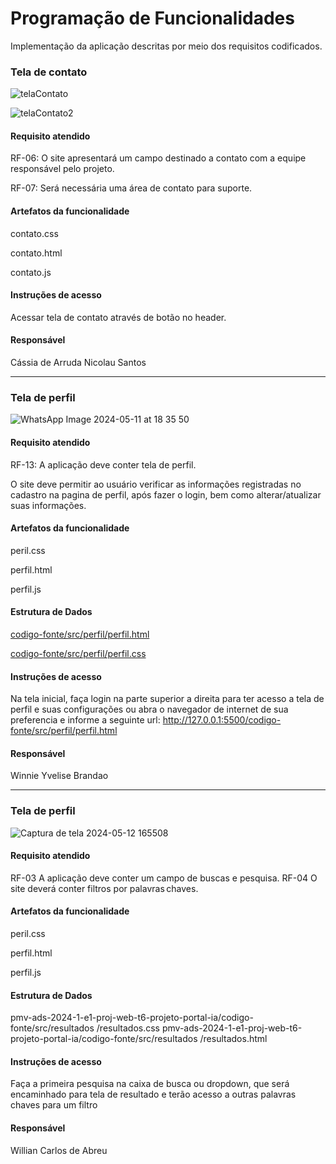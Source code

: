 # Programação de Funcionalidades

Implementação da aplicação descritas por meio dos requisitos codificados. 

### Tela de contato

![telaContato](https://github.com/ICEI-PUC-Minas-PMV-ADS/pmv-ads-2024-1-e1-proj-web-t6-projeto-portal-ia/assets/87585893/000ca792-3f8d-44c1-8640-ddb65d8191ce)

![telaContato2](https://github.com/ICEI-PUC-Minas-PMV-ADS/pmv-ads-2024-1-e1-proj-web-t6-projeto-portal-ia/assets/87585893/52d48985-9f82-4f11-b09d-31bc4183c6cb)


#### Requisito atendido

RF-06: O site apresentará um campo destinado a contato com a equipe responsável pelo projeto.

RF-07: Será necessária uma área de contato para suporte.


#### Artefatos da funcionalidade

contato.css

contato.html

contato.js


#### Instruções de acesso

Acessar tela de contato através de botão no header.


#### Responsável

Cássia de Arruda Nicolau Santos

___________________________________________________________________________________________________________

### Tela de perfil


![WhatsApp Image 2024-05-11 at 18 35 50](https://github.com/ICEI-PUC-Minas-PMV-ADS/pmv-ads-2024-1-e1-proj-web-t6-projeto-portal-ia/assets/164056803/1a56d30b-d392-4c04-8d8c-f6f3ec4da3a2)


#### Requisito atendido

RF-13: A aplicação deve conter tela de perfil.

O site deve permitir ao usuário verificar as informações registradas no cadastro na pagina de perfil, após fazer o login, bem como alterar/atualizar suas informações. 


#### Artefatos da funcionalidade

peril.css

perfil.html

perfil.js


#### Estrutura de Dados

[codigo-fonte/src/perfil/perfil.html](https://github.com/ICEI-PUC-Minas-PMV-ADS/pmv-ads-2024-1-e1-proj-web-t6-projeto-portal-ia/blob/7c26a263aa0e10402d585680de50c74c00a2b8bc/codigo-fonte/src/perfil/perfil.html)

[codigo-fonte/src/perfil/perfil.css](https://github.com/ICEI-PUC-Minas-PMV-ADS/pmv-ads-2024-1-e1-proj-web-t6-projeto-portal-ia/blob/7c26a263aa0e10402d585680de50c74c00a2b8bc/codigo-fonte/src/perfil/perfil.css)


#### Instruções de acesso

Na tela inicial, faça login na parte superior a direita para ter acesso a tela de perfil e suas configurações ou abra o navegador de internet de sua preferencia e informe a seguinte url: http://127.0.0.1:5500/codigo-fonte/src/perfil/perfil.html


#### Responsável

Winnie Yvelise Brandao

___________________________________________________________________________________________________________



### Tela de perfil


![Captura de tela 2024-05-12 165508](https://github.com/ICEI-PUC-Minas-PMV-ADS/pmv-ads-2024-1-e1-proj-web-t6-projeto-portal-ia/assets/164094991/34443192-a1b1-4444-b690-3da019da0a36)



#### Requisito atendido

RF-03	A aplicação deve conter um campo de buscas e pesquisa.
RF-04	O site deverá conter filtros por palavras chaves. 


#### Artefatos da funcionalidade

peril.css

perfil.html

perfil.js


#### Estrutura de Dados

pmv-ads-2024-1-e1-proj-web-t6-projeto-portal-ia/codigo-fonte/src/resultados
/resultados.css
pmv-ads-2024-1-e1-proj-web-t6-projeto-portal-ia/codigo-fonte/src/resultados
/resultados.html


#### Instruções de acesso

Faça a primeira pesquisa na caixa de busca ou dropdown, que será encaminhado para tela de resultado e terão acesso a outras palavras chaves para um filtro


#### Responsável

Willian Carlos de Abreu

